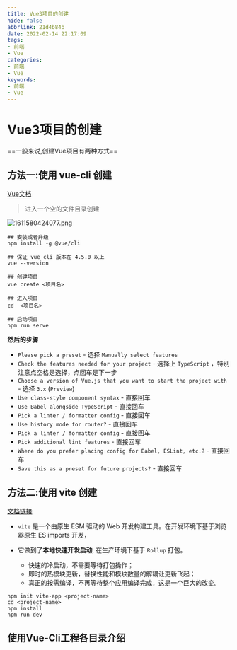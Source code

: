 ```yaml
---
title: Vue3项目的创建
hide: false
abbrlink: 21d4b84b
date: 2022-02-14 22:17:09
tags:
- 前端
- Vue
categories:
- 前端
- Vue
keywords:
- 前端
- Vue
---
```


# Vue3项目的创建

==一般来说,创建Vue项目有两种方式==

## 方法一:使用 vue-cli 创建

[Vue文档](https://cli.vuejs.org/zh/guide/creating-a-project.html#vue-create)

<!-- more -->

> 进入一个空的文件目录创建


![1611580424077.png](img/1611580424077.png)

```node
## 安装或者升级
npm install -g @vue/cli

## 保证 vue cli 版本在 4.5.0 以上
vue --version

## 创建项目
vue create <项目名>

## 进入项目 
cd  <项目名>

## 启动项目
npm run serve
```

**然后的步骤**

- ``Please pick a preset`` - 选择 ``Manually select features``
- ``Check the features needed for your project`` - 选择上 ``TypeScript`` ，特别注意点空格是选择，点回车是下一步
- ``Choose a version of Vue.js that you want to start the project with`` - 选择 ``3.x`` (``Preview``)
- ``Use class-style component syntax`` - 直接回车
- ``Use Babel alongside TypeScript`` - 直接回车
- ``Pick a linter / formatter config`` - 直接回车
- ``Use history mode for router?`` - 直接回车
- ``Pick a linter / formatter config`` - 直接回车
- ``Pick additional lint features`` - 直接回车
- ``Where do you prefer placing config for Babel, ESLint, etc.?`` - 直接回车
- ``Save this as a preset for future projects?`` - 直接回车

## 方法二:使用 vite 创建

[文档链接](https://v3.cn.vuejs.org/guide/installation.html)

- ``vite`` 是一个由原生 ESM 驱动的 Web 开发构建工具。在开发环境下基于浏览器原生 ES imports 开发，

- 它做到了**本地快速开发启动**, 在生产环境下基于 ``Rollup`` 打包。
    - 快速的冷启动，不需要等待打包操作；
    - 即时的热模块更新，替换性能和模块数量的解耦让更新飞起；
    - 真正的按需编译，不再等待整个应用编译完成，这是一个巨大的改变。

```node
npm init vite-app <project-name>
cd <project-name>
npm install
npm run dev
```


## 使用Vue-Cli工程各目录介绍



